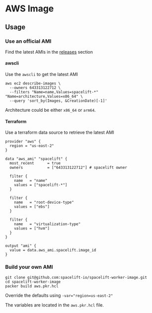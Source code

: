 # AWS Image

## Usage

### Use an official AMI

Find the latest AMIs in the [releases](https://github.com/spacelift-io/spacelift-worker-image/releases) section

#### awscli

Use the `awscli` to get the latest AMI

```shell
aws ec2 describe-images \
  --owners 643313122712 \
  --filters "Name=name,Values=spacelift-*" "Name=architecture,Values=x86_64" \
  --query 'sort_by(Images, &CreationDate)[-1]'
```

Architecture could be either `x86_64` or `arm64`.

#### Terraform

Use a terraform data source to retrieve the latest AMI

```hcl
provider "aws" {
  region = "us-east-2"
}

data "aws_ami" "spacelift" {
  most_recent      = true
  owners           = ["643313122712"] # spacelift owner

  filter {
    name   = "name"
    values = ["spacelift-*"]
  }

  filter {
    name   = "root-device-type"
    values = ["ebs"]
  }

  filter {
    name   = "virtualization-type"
    values = ["hvm"]
  }
}

output "ami" {
  value = data.aws_ami.spacelift.image_id
}
```

### Build your own AMI

```shell
git clone git@github.com:spacelift-io/spacelift-worker-image.git
cd spacelift-worker-image
packer build aws.pkr.hcl
```

Override the defaults using `-var="region=us-east-2"`

The variables are located in the `aws.pkr.hcl` file.
